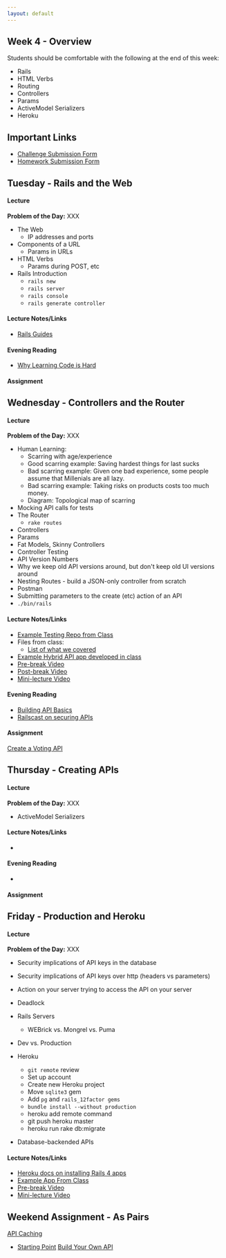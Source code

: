 ```yaml
---
layout: default
---
```


## Week 4 - Overview

Students should be comfortable with the following at the end of this week:

* Rails
* HTML Verbs
* Routing
* Controllers
* Params
* ActiveModel Serializers
* Heroku


## Important Links

* [Challenge Submission Form](http://goo.gl/forms/OzzXZL6iEF)
* [Homework Submission Form](http://goo.gl/forms/o9so3mi9Sd)


## Tuesday - Rails and the Web

#### Lecture

**Problem of the Day:** XXX

* The Web
  * IP addresses and ports
* Components of a URL
  * Params in URLs
* HTML Verbs
  * Params during POST, etc
* Rails Introduction
  * `rails new`
  * `rails server`
  * `rails console`
  * `rails generate controller`

#### Lecture Notes/Links

* [Rails Guides](http://guides.rubyonrails.org/index.html)

#### Evening Reading

* [Why Learning Code is Hard](http://www.vikingcodeschool.com/posts/why-learning-to-code-is-so-damn-hard)

#### Assignment




## Wednesday - Controllers and the Router

#### Lecture

**Problem of the Day:** XXX

* Human Learning:
  * Scarring with age/experience
  * Good scarring example: Saving hardest things for last sucks
  * Bad scarring example: Given one bad experience, some people assume that Millenials are all lazy.
  * Bad scarring example: Taking risks on products costs too much money.
  * Diagram: Topological map of scarring
* Mocking API calls for tests
* The Router
  * `rake routes`
* Controllers
* Params
* Fat Models, Skinny Controllers
* Controller Testing
* API Version Numbers
* Why we keep old API versions around, but don't keep old UI versions around
* Nesting Routes - build a JSON-only controller from scratch
* Postman
* Submitting parameters to the create (etc) action of an API
* `./bin/rails`

#### Lecture Notes/Links

* [Example Testing Repo from Class](https://github.com/tiyd-rails-2015-01/testing_example)
* Files from class:
  * [List of what we covered](https://github.com/tiyd-rails-2015-01/testing_example/test_types.md)
* [Example Hybrid API app developed in class](https://github.com/tiyd-rails-2015-01/api_creation_example)
* [Pre-break Video](https://www.youtube.com/watch?v=D7Rmj4jTCOc)
* [Post-break Video](https://www.youtube.com/watch?v=a5fJ6-CMkmY)
* [Mini-lecture Video](http://youtu.be/zZ1RB5UgVLE)

#### Evening Reading

* [Building API Basics](http://www.theodinproject.com/ruby-on-rails/apis-and-building-your-own)
* [Railscast on securing APIs](http://railscasts.com/episodes/352-securing-an-api)

#### Assignment

[Create a Voting API](https://github.com/tiyd-rails-2015-01/voting_api)


## Thursday - Creating APIs

#### Lecture

**Problem of the Day:** XXX

* ActiveModel Serializers

#### Lecture Notes/Links

*

#### Evening Reading

*

#### Assignment




## Friday - Production and Heroku

#### Lecture

**Problem of the Day:** XXX

* Security implications of API keys in the database
* Security implications of API keys over http (headers vs parameters)
* Action on your server trying to access the API on your server
* Deadlock
* Rails Servers
  * WEBrick vs. Mongrel vs. Puma
* Dev vs. Production
* Heroku
  * `git remote` review
  * Set up account
  * Create new Heroku project
  * Move `sqlite3` gem
  * Add `pg` and `rails_12factor gems`
  * `bundle install --without production`
  * heroku add remote command
  * git push heroku master
  * heroku run rake db:migrate

* Database-backended APIs

#### Lecture Notes/Links

* [Heroku docs on installing Rails 4 apps](https://devcenter.heroku.com/articles/rails4)
* [Example App From Class](https://github.com/tiyd-rails-2015-01/db_backed_api_example)
* [Pre-break Video](http://youtu.be/MvX_XPAMpfI)
* [Mini-lecture Video](http://youtu.be/PXCm6K4CVh4)

## Weekend Assignment - As Pairs

[API Caching](https://github.com/tiyd-rails-2015-01/api_caching)
  * [Starting Point](https://github.com/tiyd-rails-2015-01/database_api_starting_point)
[Build Your Own API](https://github.com/tiyd-rails-2015-01/novel_api)
